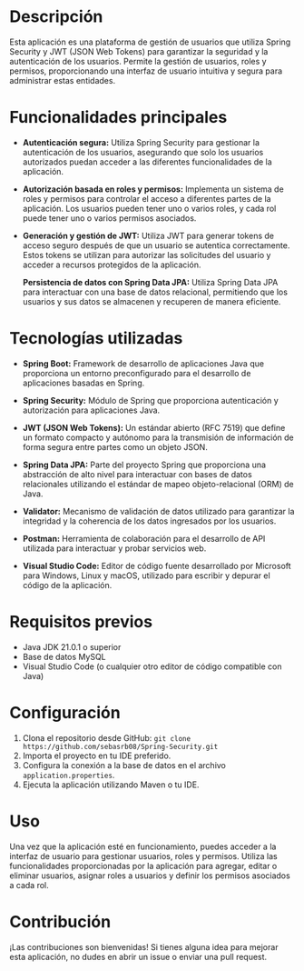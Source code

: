  # Descripción

Esta aplicación es una plataforma de gestión de usuarios que utiliza Spring Security y JWT (JSON Web Tokens) para garantizar la seguridad y la autenticación de los usuarios. Permite la gestión de usuarios, roles y permisos, proporcionando una interfaz de usuario intuitiva y segura para administrar estas entidades.

# Funcionalidades principales

-   **Autenticación segura:** Utiliza Spring Security para gestionar la autenticación de los usuarios, asegurando que solo los usuarios autorizados puedan acceder a las diferentes funcionalidades de la aplicación.
    
-   **Autorización basada en roles y permisos:** Implementa un sistema de roles y permisos para controlar el acceso a diferentes partes de la aplicación. Los usuarios pueden tener uno o varios roles, y cada rol puede tener uno o varios permisos asociados.
    
-   **Generación y gestión de JWT:** Utiliza JWT para generar tokens de acceso seguro después de que un usuario se autentica correctamente. Estos tokens se utilizan para autorizar las solicitudes del usuario y acceder a recursos protegidos de la aplicación.

    **Persistencia de datos con Spring Data JPA:** Utiliza Spring Data JPA para interactuar con una base de datos relacional, permitiendo que los usuarios y sus datos se almacenen y recuperen de manera eficiente.

# Tecnologías utilizadas

-   **Spring Boot:** Framework de desarrollo de aplicaciones Java que proporciona un entorno preconfigurado para el desarrollo de aplicaciones basadas en Spring.
    
-   **Spring Security:** Módulo de Spring que proporciona autenticación y autorización para aplicaciones Java.
    
-   **JWT (JSON Web Tokens):** Un estándar abierto (RFC 7519) que define un formato compacto y autónomo para la transmisión de información de forma segura entre partes como un objeto JSON.
 
-   **Spring Data JPA:** Parte del proyecto Spring que proporciona una abstracción de alto nivel para interactuar con bases de datos relacionales utilizando el estándar de mapeo objeto-relacional (ORM) de Java.
    
-   **Validator:** Mecanismo de validación de datos utilizado para garantizar la integridad y la coherencia de los datos ingresados por los usuarios.
  
-   **Postman:** Herramienta de colaboración para el desarrollo de API utilizada para interactuar y probar servicios web.
    
-   **Visual Studio Code:** Editor de código fuente desarrollado por Microsoft para Windows, Linux y macOS, utilizado para escribir y depurar el código de la aplicación.

# Requisitos previos

-   Java JDK 21.0.1 o superior
-   Base de datos MySQL
-   Visual Studio Code (o cualquier otro editor de código compatible con Java)

# Configuración

1.  Clona el repositorio desde GitHub: `git clone https://github.com/sebasrb08/Spring-Security.git`
2.  Importa el proyecto en tu IDE preferido.
3.  Configura la conexión a la base de datos en el archivo `application.properties`.
4.  Ejecuta la aplicación utilizando Maven o tu IDE.

# Uso

Una vez que la aplicación esté en funcionamiento, puedes acceder a la interfaz de usuario para gestionar usuarios, roles y permisos. Utiliza las funcionalidades proporcionadas por la aplicación para agregar, editar o eliminar usuarios, asignar roles a usuarios y definir los permisos asociados a cada rol.

# Contribución

¡Las contribuciones son bienvenidas! Si tienes alguna idea para mejorar esta aplicación, no dudes en abrir un issue o enviar una pull request.

